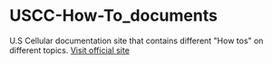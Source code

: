 # USCC-How-To_documents
U.S Cellular documentation site that contains different "How tos" on different topics. [Visit official site](https://ilscha03-github-01.uscc.com/pages/aspea002/uscc-how-to-documents/)
